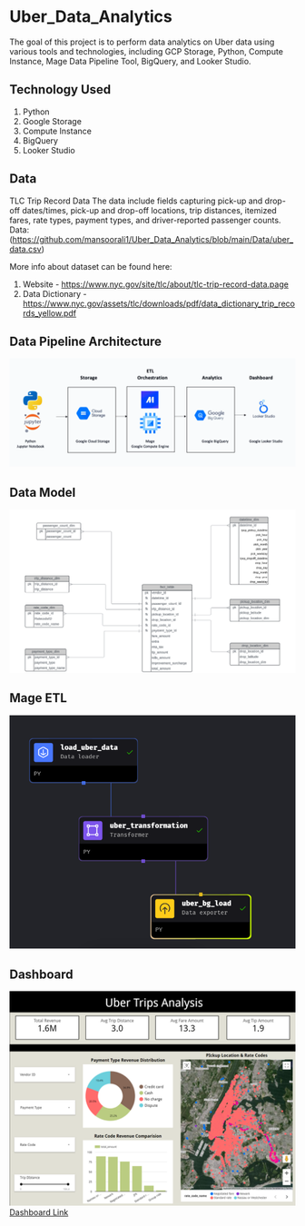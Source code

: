 # Uber_Data_Analytics
The goal of this project is to perform data analytics on Uber data using various tools and technologies, including GCP Storage, Python, Compute Instance, Mage Data Pipeline Tool, BigQuery, and Looker Studio.
## Technology Used
1. Python
2. Google Storage
3. Compute Instance
4. BigQuery
5. Looker Studio
## Data
TLC Trip Record Data
The data include fields capturing pick-up and drop-off dates/times, pick-up and drop-off locations, trip distances, itemized fares, rate types, payment types, and driver-reported passenger counts. 
Data:(https://github.com/mansoorali1/Uber_Data_Analytics/blob/main/Data/uber_data.csv)

More info about dataset can be found here:
1. Website - https://www.nyc.gov/site/tlc/about/tlc-trip-record-data.page
2. Data Dictionary - https://www.nyc.gov/assets/tlc/downloads/pdf/data_dictionary_trip_records_yellow.pdf
## Data Pipeline Architecture
![Architecture](https://github.com/mansoorali1/Uber_Data_Analytics/blob/main/images/ETL%20pipeline.png)
## Data Model
![DataModel](https://github.com/mansoorali1/Uber_Data_Analytics/blob/main/images/datamodel.png)
## Mage ETL
![Mage_ETL](https://github.com/mansoorali1/Uber_Data_Analytics/blob/main/images/mage%20etl.png)
## Dashboard
![Dashboard](https://github.com/mansoorali1/Uber_Data_Analytics/blob/main/images/dashboard.png)
[Dashboard Link](https://lookerstudio.google.com/reporting/94746c56-87ad-499e-b269-a43f8b79c12a)
